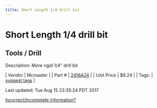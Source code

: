 ```yaml
---
title: Short Length 1/4 drill bit
---
```


# Short Length 1/4 drill bit
## Tools / Drill
Description: 	More rigid 1/4" drill bit 

| Vendor | Mcmaster | 
| Part # | [2416A24](https://www.mcmaster.com/#2416A24) | 
| Unit Price | $8.24 | 
| Tags: | [suggest tags](https://docs.google.com/forms/d/e/1FAIpQLSeWyY8v3RgOty-MyWmh9U0iivNYN_molChYyS-0U-o-kOAv_g/viewform) | 

Last updated: Tue Aug 15 23:35:24 PDT 2017

 [Incorrect/Incomplete information?](https://docs.google.com/forms/d/e/1FAIpQLSeWyY8v3RgOty-MyWmh9U0iivNYN_molChYyS-0U-o-kOAv_g/viewform)